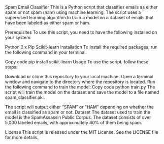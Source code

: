 Spam Email Classifier
This is a Python script that classifies emails as either spam or not spam (ham) using machine learning. The script uses a supervised learning algorithm to train a model on a dataset of emails that have been labeled as either spam or ham.

Prerequisites
To use this script, you need to have the following installed on your system:

Python 3.x
Pip
Scikit-learn
Installation
To install the required packages, run the following command in your terminal:

Copy code
pip install scikit-learn
Usage
To use the script, follow these steps:

Download or clone this repository to your local machine.
Open a terminal window and navigate to the directory where the repository is located.
Run the following command to train the model:
Copy code
python train.py
The script will train the model on the dataset and save the model to a file named spam_classifier.pkl.

The script will output either "SPAM" or "HAM" depending on whether the email is classified as spam or not.
Dataset
The dataset used to train the model is the SpamAssassin Public Corpus. The dataset consists of over 5,000 labeled emails, with approximately 40% of them being spam.

License
This script is released under the MIT License. See the LICENSE file for more details.
